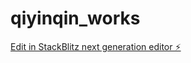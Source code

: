 # qiyinqin_works

[Edit in StackBlitz next generation editor ⚡️](https://stackblitz.com/~/github.com/wisdomqin/qiyinqin_works)